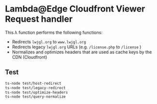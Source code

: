 # Lambda@Edge Cloudfront Viewer Request handler

This λ function performs the following functions:

- Redirects `lwjgl.org` to `www.lwjgl.org`
- Redirects legacy `lwjgl.org` URLs (e.g. `/license.php` to `/license` )
- Normalizes and optimizes headers that are used as cache keys by the CDN (Cloudfront)

## Test

```bash
ts-node test/host-redirect
ts-node test/legacy-redirect
ts-node test/optimize-headers
ts-node test/query-normalize
```
